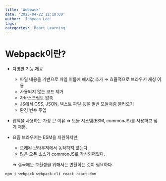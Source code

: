 ```yaml
---
title: 'Webpack'
date: '2023-04-22 12:18:00'
author: 'Juhyeon Lee'
tags: 
categories: 'React Learning'
---
```


# Webpack이란?

- 다양한 기능 제공
	- 파일 내용을 기반으로 파일 이름에 해시값 추가 ⇒ 효율적으로 브라우저 캐싱 이용
	- 사용되지 않는 코드 제거
	- 자바스크립트 압축
	- JS에서 CSS, JSON, 텍스트 파일 등을 일반 모듈처럼 불러오기
	- 환경 변수 주입
- 웹팩을 사용하는 가장 큰 이유 ⇒ 모듈 시스템(ESM, commonJS)를 사용하고 싶기 때문.
- 요즘 브라우저는  ESM을 지원하지만,
	- 오래된 브라우저에서 동작하지 않는다.
	- 많은 오픈 소스가 commonJS로 작성되어있다.

	⇒ 결국에는 호환성을 위해서는 변환하는 것이 필요하다.


```bash
npm i webpack webpack-cli react react-dom
```


